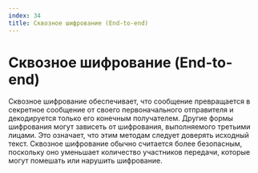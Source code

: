 ```yaml
---
index: 34
title: Сквозное шифрование (End-to-end)
---
```

# Сквозное шифрование (End-to-end)

Сквозное шифрование обеспечивает, что сообщение превращается в секретное сообщение от своего первоначального отправителя и декодируется только его конечным получателем. Другие формы шифрования могут зависеть от шифрования, выполняемого третьими лицами. Это означает, что этим методам следует доверять исходный текст. Сквозное шифрование обычно считается более безопасным, поскольку оно уменьшает количество участников передачи, которые могут помешать или нарушить шифрование.